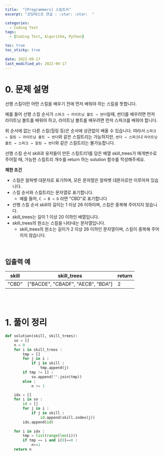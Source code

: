 ```yaml
---
title:  "[Programmers] 스킬트리"
excerpt: "코딩테스트 연습 : :star: :star:  "

categories:
  - Coding Test
tags:
  - [Coding Test, Algorithm, Python]

toc: true
toc_sticky: true
 
date: 2022-09-17
last_modified_at: 2022-09-17
---
```



# 0. 문제 설명


선행 스킬이란 어떤 스킬을 배우기 전에 먼저 배워야 하는 스킬을 뜻합니다.<br>

예를 들어 선행 스킬 순서가 `스파크 → 라이트닝 볼트 → 썬더`일때, 썬더를 배우려면 먼저 라이트닝 볼트를 배워야 하고, 라이트닝 볼트를 배우려면 먼저 스파크를 배워야 합니다.<br>

위 순서에 없는 다른 스킬(힐링 등)은 순서에 상관없이 배울 수 있습니다. 따라서 `스파크 → 힐링 → 라이트닝 볼트 → 썬더`와 같은 스킬트리는 가능하지만, `썬더 → 스파크`나 `라이트닝 볼트 → 스파크 → 힐링 → 썬더`와 같은 스킬트리는 불가능합니다.<br>

선행 스킬 순서 skill과 유저들이 만든 스킬트리1를 담은 배열 skill_trees가 매개변수로 주어질 때, 가능한 스킬트리 개수를 return 하는 solution 함수를 작성해주세요.
<br>

**제한 조건**

- 스킬은 알파벳 대문자로 표기하며, 모든 문자열은 알파벳 대문자로만 이루어져 있습니다.
- 스킬 순서와 스킬트리는 문자열로 표기합니다.
    - 예를 들어, `C → B → D` 라면 "CBD"로 표기합니다
- 선행 스킬 순서 skill의 길이는 1 이상 26 이하이며, 스킬은 중복해 주어지지 않습니다.
- skill_trees는 길이 1 이상 20 이하인 배열입니다.
- skill_trees의 원소는 스킬을 나타내는 문자열입니다.
    - skill_trees의 원소는 길이가 2 이상 26 이하인 문자열이며, 스킬이 중복해 주어지지 않습니다.

<br>

## 입출력 예

|skill	|skill_trees|	return|
|---|---|---|
|"CBD"	|["BACDE", "CBADF", "AECB", "BDA"]|	2|

<br>



<br>

# 1. 풀이 정리


```python
def solution(skill, skill_trees):
    so = []
    n = 0
    for i in skill_trees : 
        tmp = []
        for j in i : 
            if j in skill : 
                tmp.append(j)
        if tmp != [] :
            so.append("".join(tmp))
        else : 
            n += 1

    idx = []
    for i in so : 
        id = []
        for j in i : 
            if j in skill :
                id.append(skill.index(j))
        idx.append(id)
        
    for i in idx :
        tmp = list(range(len(i)))
        if tmp == i and i[0]==0 :  
            n+=1
    return n
```


<br>
